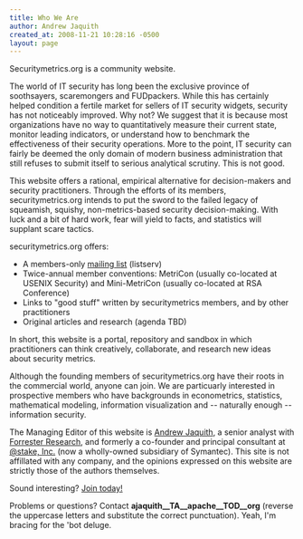 ```yaml
---
title: Who We Are
author: Andrew Jaquith
created_at: 2008-11-21 10:28:16 -0500
layout: page
---
```

Securitymetrics.org is a community website.

The world of IT security has long been the exclusive province of soothsayers, scaremongers and FUDpackers. While this has certainly helped condition a fertile market for sellers of IT security widgets, security has not noticeably improved. Why not? We suggest that it is because most organizations have no way to quantitatively measure their current state, monitor leading indicators, or understand how to benchmark the effectiveness of their security operations. More to the point, IT security can fairly be deemed the only domain of modern business administration that still refuses to submit itself to serious analytical scrutiny. This is not good.

This website offers a rational, empirical alternative for decision-makers and security practitioners. Through the efforts of its members, securitymetrics.org intends to put the sword to the failed legacy of squeamish, squishy, non-metrics-based security decision-making. With luck and a bit of hard work, fear will yield to facts, and statistics will supplant scare tactics.

securitymetrics.org offers:

* A members-only [mailing list](/pages/mailtodiscuss-requestsecuritymetrics.orgsubjectSign20me20upbodysubscribe.html) (listserv)
* Twice-annual member conventions: MetriCon (usually co-located at USENIX Security) and Mini-MetriCon (usually co-located at RSA Conference) 
* Links to "good stuff" written by securitymetrics members, and by other practitioners
* Original articles and research (agenda TBD)

In short, this website is a portal, repository and sandbox in which practitioners can think creatively, collaborate, and research new ideas about security metrics.

Although the founding members of securitymetrics.org have their roots in the commercial world, anyone can join. We are particuarly interested in prospective members who have backgrounds in econometrics, statistics, mathematical modeling, information visualization and -- naturally enough -- information security.

The Managing Editor of this website is [Andrew Jaquith](http://www.google.com/search?q=Andrew+Jaquith&ie=UTF-8&oe=UTF-8), a senior analyst with [Forrester Research](http://www.forrester.com), and formerly a co-founder and principal consultant at [@stake, Inc.](http://www.atstake.com) (now a wholly-owned subsidiary of Symantec). This site is not affillated with any company, and the opinions expressed on this website are strictly those of the authors themselves.

Sound interesting? [Join today!](https://www.securitymetrics.org/content/UserPreferences.jsp?tab=profile)

Problems or questions? Contact   __ajaquith__TA__apache__TOD__org__ (reverse the uppercase letters and substitute the correct punctuation). Yeah, I'm bracing for the 'bot deluge.
